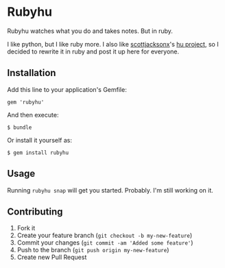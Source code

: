 # Rubyhu

Rubyhu watches what you do and takes notes. But in ruby. 

I like python, but I like ruby more. I also like [scottjacksonx](https://github.com/scottjacksonx)'s [hu project](https://github.com/scottjacksonx/hu), so I decided to rewrite it in ruby and post it up here for everyone.

## Installation

Add this line to your application's Gemfile:

    gem 'rubyhu'

And then execute:

    $ bundle

Or install it yourself as:

    $ gem install rubyhu

## Usage

Running `rubyhu snap` will get you started. Probably. I'm still working on it. 
 
## Contributing

1. Fork it
2. Create your feature branch (`git checkout -b my-new-feature`)
3. Commit your changes (`git commit -am 'Added some feature'`)
4. Push to the branch (`git push origin my-new-feature`)
5. Create new Pull Request
